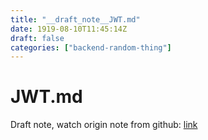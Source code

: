 ```yaml
---
title: "__draft_note__JWT.md"
date: 1919-08-10T11:45:14Z
draft: false
categories: ["backend-random-thing"]
---
```


# JWT.md

Draft note, watch origin note from github: [link](https://github.com/tinghaolai/just-random-note/blob/master/backend-random-thing/JWT.md)